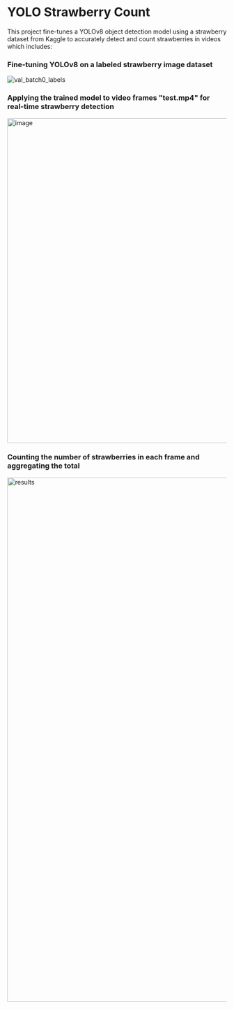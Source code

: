 # YOLO Strawberry Count
This project fine-tunes a YOLOv8 object detection model using a strawberry dataset from Kaggle to accurately detect and count strawberries in videos which includes:
### Fine-tuning YOLOv8 on a labeled strawberry image dataset
![val_batch0_labels](https://github.com/user-attachments/assets/c03fcdfc-fa57-4acd-a79b-f01191e09e2f)
### Applying the trained model to video frames "test.mp4" for real-time strawberry detection 
<img width="1269" height="743" alt="image" src="https://github.com/user-attachments/assets/d1eebfe1-0991-4747-96f8-eae6d02774e6" />

### Counting the number of strawberries in each frame and aggregating the total

<img width="2400" height="1200" alt="results" src="https://github.com/user-attachments/assets/1a91ae4c-b725-4852-924e-528b60e968a9" />
